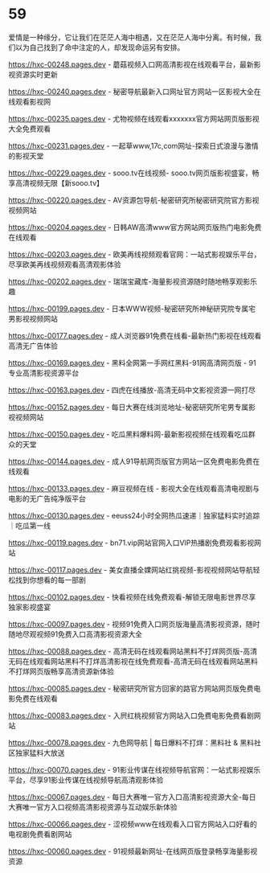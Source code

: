 # 59
爱情是一种缘分，它让我们在茫茫人海中相遇，又在茫茫人海中分离。有时候，我们以为自己找到了命中注定的人，却发现命运另有安排。

https://hxc-00248.pages.dev - 蘑菇视频入口网高清影视在线观看平台，最新影视资源实时更新

https://hxc-00240.pages.dev - 秘密导航最新入口网址官方网站一区影视大全在线观看影视网

https://hxc-00235.pages.dev - 尤物视频在线观看xxxxxxx官方网站网页版影视大全免费观看

https://hxc-00231.pages.dev - 一起草www,17c,com网址-探索日式浪漫与激情的影视天堂

https://hxc-00229.pages.dev - sooo.tv在线视频- sooo.tv网页版影视盛宴，畅享高清视频无限【新sooo.tv】

https://hxc-00220.pages.dev - AV资源包导航-秘密研究所秘密研究院官方影视视频网站

https://hxc-00204.pages.dev - 日韩AW高清www官方网站网页版热门电影免费在线观看

https://hxc-00203.pages.dev - 欧美再线视频观看官网：一站式影视娱乐平台，尽享欧美再线视频观看高清观影体验

https://hxc-00202.pages.dev - 瑞瑞宝藏库-海量影视资源随时随地畅享观影乐趣

https://hxc-00199.pages.dev - 日本WWW视频-秘密研究所神秘研究院专属宅男影视视频网站

https://hxc-00177.pages.dev - 成人浏览器91免费在线看-最新热门影视在线观看高清无广告体验

https://hxc-00169.pages.dev - 黑料全网第一手网红黑料-91网高清网页版 - 91专业高清影视资源平台

https://hxc-00163.pages.dev - 四虎在线播放-高清无码中文影视资源一网打尽

https://hxc-00152.pages.dev - 每日大赛在线浏览地址-秘密研究所宅男专属影视视频网站

https://hxc-00150.pages.dev - 吃瓜黑料爆料网-最新影视视频在线观看吃瓜群众的天堂

https://hxc-00144.pages.dev - 成人91导航网页版官方网站一区免费电影免费在线观看

https://hxc-00133.pages.dev - 麻豆视频在线 - 影视大全在线观看高清电视剧与电影的无广告纯净版平台

https://hxc-00130.pages.dev - eeuss24小时全网热瓜速递｜独家猛料实时追踪｜吃瓜第一线

https://hxc-00119.pages.dev - bn71.vip网站官网入口VIP热播剧免费观看影视网站

https://hxc-00117.pages.dev - 美女直播全婐网站红挑视频-影视视频网站导航轻松找到你想看的每一部剧

https://hxc-00102.pages.dev - 快看视频在线免费观看-解锁无限电影世界尽享独家影视盛宴

https://hxc-00097.pages.dev - 视频91免费入口网页版海量高清影视资源，随时随地尽观视频91免费入口高清影视资源大全

https://hxc-00088.pages.dev - 高清无码在线观看网站黑料不打烊网页版-高清无码在线观看网站黑料不打烊高清影视在线免费观看-高清无码在线观看网站黑料不打烊网页版畅享高清资源新体验

https://hxc-00085.pages.dev - 秘密研究所官方回家的路官方网站网页版免费电影免费在线观看

https://hxc-00083.pages.dev - 入屄红桃视频官方网站入口免费电影免费看剧网站

https://hxc-00078.pages.dev - 九色网导航 | 每日爆料不打烊：黑料社 & 黑料社区独家猛料大放送

https://hxc-00070.pages.dev - 91影业传谋在线视频导航官网：一站式影视娱乐平台，尽享91影业传谋在线视频导航高清观影体验

https://hxc-00067.pages.dev - 每日大赛唯一官方入口高清影视资源大全-每日大赛唯一官方入口视频高清影视资源与互动娱乐新体验

https://hxc-00066.pages.dev - 涩视频www在线观看入口官方网站入口好看的电视剧免费看剧网站

https://hxc-00060.pages.dev - 91视频最新网址-在线网页版登录畅享海量影视资源
